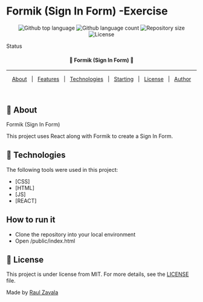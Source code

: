 # Formik (Sign In Form) -Exercise

<p align="center">
  <img alt="Github top language" src="https://img.shields.io/github/languages/top/raulzavala/formik-sign-in?color=56BEB8">

  <img alt="Github language count" src="https://img.shields.io/github/languages/count/raulzavala/formik-sign-in?color=56BEB8">

  <img alt="Repository size" src="https://img.shields.io/github/repo-size/raulzavala/formik-sign-in?color=56BEB8">

  <img alt="License" src="https://img.shields.io/github/license/raulzavala/formik-sign-in?color=56BEB8">
</p>

Status

<h4 align="center"> 
	🚧  Formik (Sign In Form)  🚧
</h4> 

<hr>

<p align="center">
  <a href="#dart-about">About</a> &#xa0; | &#xa0; 
  <a href="#sparkles-features">Features</a> &#xa0; | &#xa0;
  <a href="#rocket-technologies">Technologies</a> &#xa0; | &#xa0;
  <a href="#checkered_flag-starting">Starting</a> &#xa0; | &#xa0;
  <a href="#memo-license">License</a> &#xa0; | &#xa0;
  <a href="https://github.com/raulzavala" target="_blank">Author</a>
</p>

<br>

## :dart: About ##

Formik (Sign In Form)

This project uses React along with Formik to create a Sign In Form.

## :rocket: Technologies ##

The following tools were used in this project:

- [CSS]
- [HTML]
- [JS]
- [REACT]

## How to run it ##
- Clone the repository into your local environment
- Open /public/index.html
	
## :memo: License ##

This project is under license from MIT. For more details, see the [LICENSE](LICENSE) file.


Made by <a href="https://github.com/raulzavala" target="_blank">Raul Zavala</a>
